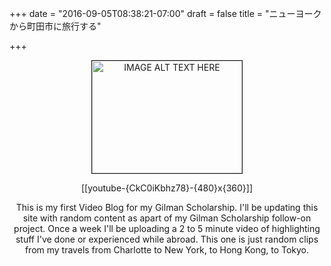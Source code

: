 +++
date = "2016-09-05T08:38:21-07:00"
draft = false
title = "ニューヨークから町田市に旅行する"

+++

<center>

<a href="http://www.youtube.com/watch?feature=player_embedded&v=CkC0iKbhz78" target="_blank"><img src="http://img.youtube.com/vi/CkC0iKbhz78/0.jpg" 
alt="IMAGE ALT TEXT HERE" width="240" height="180" border="1" /></a>

[[youtube-{CkC0iKbhz78}-{480}x{360}]]

This is my first Video Blog for my Gilman Scholarship. I'll be updating this site with random content as apart of my Gilman Scholarship follow-on project. Once a week I'll be uploading a 2 to 5 minute video of highlighting stuff I've done or experienced while abroad. This one is just random clips from my travels from Charlotte to New York, to Hong Kong, to Tokyo. 

<br><br>
</center>


<br />

